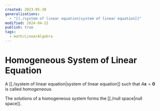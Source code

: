 ```yaml
---
created: 2023-05-30
generalizations:
  - "[[./system of linear equation|system of linear equation]]"
modified: 2024-04-22
publish: true
tags:
  - math/LinearAlgebra
---
```


# Homogeneous System of Linear Equation
A [[./system of linear equation|system of linear equation]] such that $A\mathbf{x} = \mathbf{0}$ is called *homogeneous*. 

The solutions of a homogeneous system forms the [[./null space|null space]].